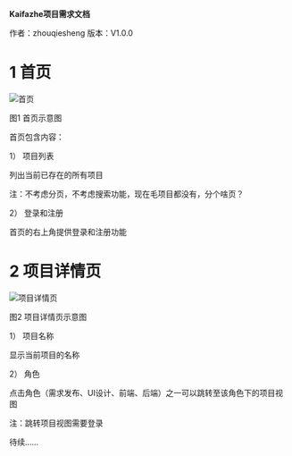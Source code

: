 **Kaifazhe项目需求文档**

作者：zhouqiesheng 版本：V1.0.0

 

 

# 1     首页

![首页](https://user-images.githubusercontent.com/20807850/143535359-5feadd43-bbf5-4bc4-8dd5-b3d842f23ce5.png)

图1 首页示意图

首页包含内容：

1） 项目列表

列出当前已存在的所有项目

注：不考虑分页，不考虑搜索功能，现在毛项目都没有，分个啥页？

2） 登录和注册

首页的右上角提供登录和注册功能

# 2     项目详情页

![项目详情页](https://user-images.githubusercontent.com/20807850/143535420-0a23cb87-da1d-4ced-aec8-c723f22f30d6.png)

图2 项目详情页示意图

1） 项目名称

显示当前项目的名称

2） 角色

点击角色（需求发布、UI设计、前端、后端）之一可以跳转至该角色下的项目视图

注：跳转项目视图需要登录

 

待续……
